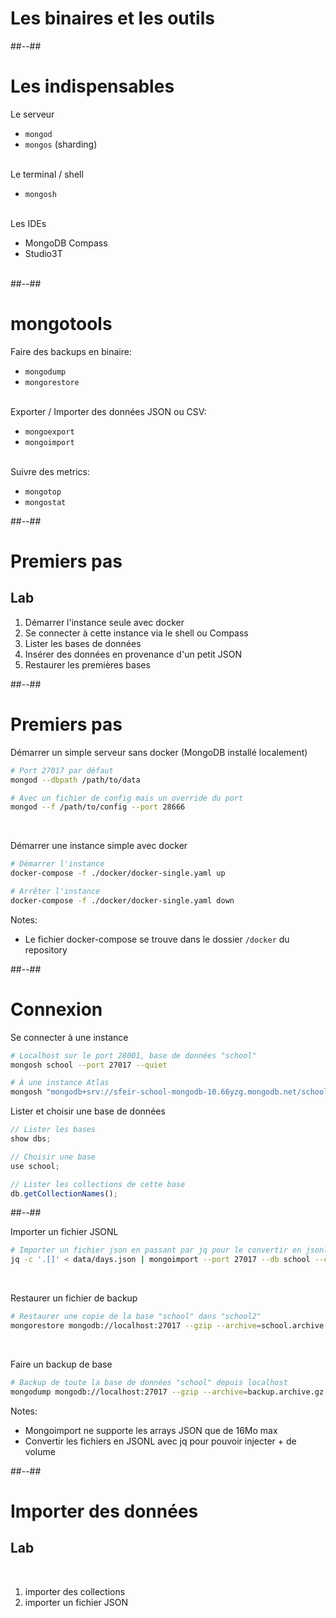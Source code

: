 <!-- .slide: class="transition underline"-->
# Les binaires et les outils

##--##
<!-- .slide -->
# Les indispensables
Le serveur
* `mongod`
* `mongos` (sharding)<br><br>
  
Le terminal / shell
* `mongosh`<br><br>

Les IDEs
* MongoDB Compass
* Studio3T<br><br>

##--##
<!-- .slide -->
# mongotools
Faire des backups en binaire:
* `mongodump`
* `mongorestore`<br><br>

Exporter / Importer des données JSON ou CSV:  
* `mongoexport`
* `mongoimport`<br><br>

Suivre des metrics:
* `mongotop`
* `mongostat`

##--##
<!-- .slide: class="exercice"-->
# Premiers pas
## Lab

1. Démarrer l'instance seule avec docker
2. Se connecter à cette instance via le shell ou Compass
3. Lister les bases de données   
4. Insérer des données en provenance d'un petit JSON
5. Restaurer les premières bases


##--##
<!-- .slide: class="with-code"-->
# Premiers pas

Démarrer un simple serveur sans docker (MongoDB installé localement)
```bash
# Port 27017 par défaut
mongod --dbpath /path/to/data

# Avec un fichier de config mais un override du port
mongod --f /path/to/config --port 28666
```
<br/>

Démarrer une instance simple avec docker

```bash
# Démarrer l'instance
docker-compose -f ./docker/docker-single.yaml up

# Arrêter l'instance
docker-compose -f ./docker/docker-single.yaml down
```

Notes:
- Le fichier docker-compose se trouve dans le dossier `/docker` du repository

##--##
<!-- .slide: class="with-code"-->
# Connexion

Se connecter à une instance
```bash
# Localhost sur le port 28001, base de données "school"
mongosh school --port 27017 --quiet

# À une instance Atlas
mongosh "mongodb+srv://sfeir-school-mongodb-10.66yzg.mongodb.net/school" --apiVersion 1 --username school
```

Lister et choisir une base de données
```javascript
// Lister les bases
show dbs;

// Choisir une base
use school;

// Lister les collections de cette base
db.getCollectionNames();
```


##--##
<!-- .slide: class="with-code"-->

Importer un fichier JSONL
```bash
# Importer un fichier json en passant par jq pour le convertir en jsonl
jq -c '.[]' < data/days.json | mongoimport --port 27017 --db school --collection days --drop --maintainInsertionOrder
```
<br/>

Restaurer un fichier de backup
```bash
# Restaurer une copie de la base "school" dans "school2"
mongorestore mongodb://localhost:27017 --gzip --archive=school.archive.gz --nsFrom='school.*' --nsTo='school2.*'
```
<br/>

Faire un backup de base
```bash
# Backup de toute la base de données "school" depuis localhost
mongodump mongodb://localhost:27017 --gzip --archive=backup.archive.gz --db school
```

Notes:
- Mongoimport ne supporte les arrays JSON que de 16Mo max
- Convertir les fichiers en JSONL avec jq pour pouvoir injecter + de volume

##--##

<!-- .slide: class="exercice" -->

# Importer des données
## Lab
<br/>

1. importer des collections
2. importer un fichier JSON

<br/>
